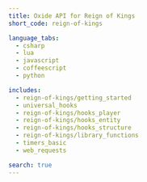 ```yaml
---
title: Oxide API for Reign of Kings
short_code: reign-of-kings

language_tabs:
  - csharp
  - lua
  - javascript
  - coffeescript
  - python

includes:
  - reign-of-kings/getting_started
  - universal_hooks
  - reign-of-kings/hooks_player
  - reign-of-kings/hooks_entity
  - reign-of-kings/hooks_structure
  - reign-of-kings/library_functions
  - timers_basic
  - web_requests

search: true
---
```

